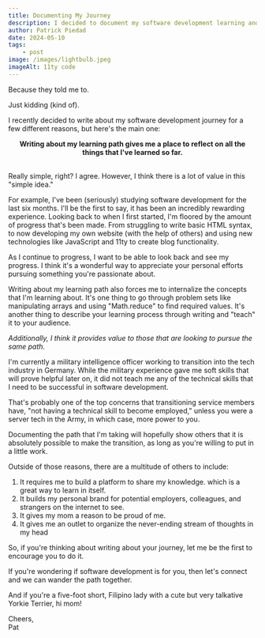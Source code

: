 ```yaml
---
title: Documenting My Journey
description: I decided to document my software development learning and here's why I think its important.
author: Patrick Piedad
date: 2024-05-10
tags:
    - post
image: /images/lightbulb.jpeg
imageAlt: 11ty code
---
```


Because they told me to.

Just kidding (kind of).

I recently decided to write about my software development journey for a few different reasons, but here's the main one:

<center>
<b>Writing about my learning path gives me a place to reflect on all the things that I've learned so far.</b>
</center>
<br>

Really simple, right? I agree. However, I think there is a lot of value in this "simple idea."

For example, I've been (seriously) studying software development for the last six months. I'll be the first to say, it has been an incredibly rewarding experience. Looking back to when I first started, I'm floored by the amount of progress that's been made. From struggling to write basic HTML syntax, to now developing my own website (with the help of others) and using new technologies like JavaScript and 11ty to create blog functionality.

As I continue to progress, I want to be able to look back and see my progress. I think it's a wonderful way to appreciate your personal efforts pursuing something you're passionate about.

Writing about my learning path also forces me to internalize the concepts that I'm learning about. It's one thing to go through problem sets like manipulating arrays and using "Math.reduce" to find required values. It's another thing to describe your learning process through writing and "teach" it to your audience.

<i>Additionally, I think it provides value to those that are looking to pursue the same path. </i>

I'm currently a military intelligence officer working to transition into the tech industry in Germany. While the military experience gave me soft skills that will prove helpful later on, it did not teach me any of the technical skills that I need to be successful in software development.

That's probably one of the top concerns that transitioning service members have, "not having a technical skill to become employed," unless you were a server tech in the Army, in which case, more power to you.

Documenting the path that I'm taking will hopefully show others that it is absolutely possible to make the transition, as long as you're willing to put in a little work.

Outside of those reasons, there are a multitude of others to include:

<ol>
<li> It requires me to build a platform to share my knowledge. which is a great way to learn in itself.</li>
<li> It builds my personal brand for potential employers, colleagues, and strangers on the internet to see.</li>
<li> It gives my mom a reason to be proud of me.</li>
<li> It gives me an outlet to organize the never-ending stream of thoughts in my head</li>
</ol>

So, if you're thinking about writing about your journey, let me be the first to encourage you to do it.

If you're wondering if software development is for you, then let's connect and we can wander the path together.

And if you're a five-foot short, Filipino lady with a cute but very talkative Yorkie Terrier, hi mom!

Cheers,
<br>
Pat
